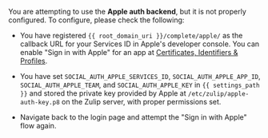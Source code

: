 You are attempting to use the **Apple auth backend**, but it is not
properly configured. To configure, please check the following:

* You have registered `{{ root_domain_uri }}/complete/apple/`
  as the callback URL for your Services ID in Apple's developer console. You can
  enable "Sign in with Apple" for an app at
  [Certificates, Identifiers & Profiles](https://developer.apple.com/account/resources/).

* You have set `SOCIAL_AUTH_APPLE_SERVICES_ID`,
  `SOCIAL_AUTH_APPLE_APP_ID`, `SOCIAL_AUTH_APPLE_TEAM`,
  and `SOCIAL_AUTH_APPLE_KEY` in `{{
  settings_path }}` and stored the private key provided by Apple at
  `/etc/zulip/apple-auth-key.p8` on the Zulip server, with
  proper permissions set.

* Navigate back to the login page and attempt the "Sign in with Apple"
  flow again.
